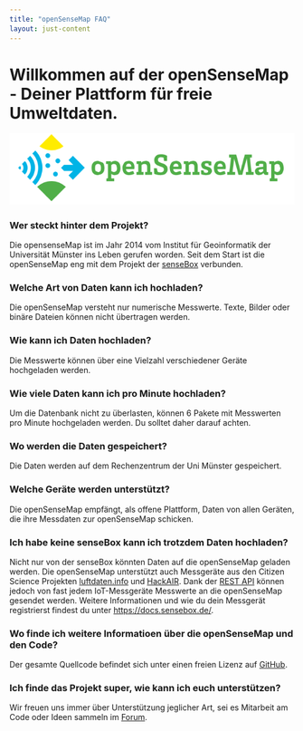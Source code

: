 ```yaml
---
title: "openSenseMap FAQ"
layout: just-content
---
```

# Willkommen auf der openSenseMap - Deiner Plattform für freie Umweltdaten.
![/images/2020-10-16-opensensemap-faq/openSenseMap_github.png](/images/2020-10-16-opensensemap-faq/openSenseMap_github.png)

### Wer steckt hinter dem Projekt?
Die opensenseMap ist im Jahr 2014 vom Institut für Geoinformatik der Universität Münster ins Leben gerufen worden. Seit dem Start ist die openSenseMap eng mit dem Projekt der <a href="https://sensebox.de" target="_blank" rel="noopener noreferrer">senseBox</a> verbunden.

### Welche Art von Daten kann ich hochladen?
Die openSenseMap versteht nur numerische Messwerte. Texte, Bilder oder binäre Dateien können nicht übertragen werden.

### Wie kann ich Daten hochladen?
Die Messwerte können über eine Vielzahl verschiedener Geräte hochgeladen werden.

### Wie viele Daten kann ich pro Minute hochladen?
Um die Datenbank nicht zu überlasten, können 6 Pakete mit Messwerten pro Minute hochgeladen werden. Du solltet daher darauf achten.

### Wo werden die Daten gespeichert?
Die Daten werden auf dem Rechenzentrum der Uni Münster gespeichert.

### Welche Geräte werden unterstützt?
Die openSenseMap empfängt, als offene Plattform, Daten von allen Geräten, die ihre Messdaten zur openSenseMap schicken.

### Ich habe keine senseBox kann ich trotzdem Daten hochladen?
Nicht nur von der senseBox könnten Daten auf die openSenseMap geladen werden. Die openSenseMap unterstützt auch Messgeräte aus den Citizen Science Projekten <a href="https://luftdaten.info/" target="_blank" rel="noopener noreferrer">luftdaten.info</a> und <a href="https://www.hackair.eu/" target="_blank" rel="noopener noreferrer">HackAIR</a>. Dank der <a href="https://docs.opensensemap.org/" target="_blank" rel="noopener noreferrer">REST API</a> können jedoch von fast jedem IoT-Messgeräte Messwerte an die openSenseMap gesendet werden. Weitere Informationen und wie du dein Messgerät registrierst findest du unter <a href="https://docs.sensebox.de/category/opensensemap/" target="_blank" rel="noopener noreferrer">https://docs.sensebox.de/</a>.

### Wo finde ich weitere Informatioen über die openSenseMap und den Code?
Der gesamte Quellcode befindet sich unter einen freien Lizenz auf <a href="https://github.com/sensebox/openSenseMap" target="_blank" rel="noopener noreferrer">GitHub</a>.

### Ich finde das Projekt super, wie kann ich euch unterstützen?
Wir freuen uns immer über Unterstützung jeglicher Art, sei es Mitarbeit am Code oder Ideen sammeln im <a href="https://forum.sensebox.de" target="_blank" rel="noopener noreferrer">Forum</a>.
